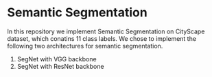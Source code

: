 # Semantic Segmentation

In this repository we implement Semantic Segmentation on CityScape dataset, which conatins 11 class labels. We chose to implement the following two architectures for semantic segmentation.

1. SegNet with VGG backbone
2. SegNet with ResNet backbone

